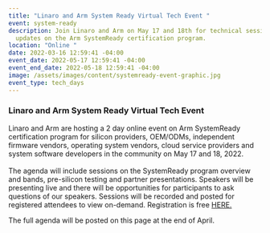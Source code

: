 ```yaml
---
title: "Linaro and Arm System Ready Virtual Tech Event "
event: system-ready
description: Join Linaro and Arm on May 17 and 18th for technical sessions and
  updates on the Arm SystemReady certification program.
location: "Online "
date: 2022-03-16 12:59:41 -04:00
event_date: 2022-05-17 12:59:41 -04:00
event_end_date: 2022-05-18 12:59:41 -04:00
image: /assets/images/content/systemready-event-graphic.jpg
event_type: tech_days
---
```

### Linaro and Arm System Ready Virtual Tech Event 

Linaro and Arm are hosting a 2 day online event on Arm SystemReady certification program for silicon providers, OEM/ODMs, independent firmware vendors, operating system vendors, cloud service providers and system software developers in the community on May 17 and 18, 2022.\
\
The agenda will include sessions on the SystemReady program overview and bands, pre-silicon testing and partner presentations. Speakers will be presenting live and there will be opportunities for participants to ask questions of our speakers. Sessions will be recorded and posted for registered attendees to view on-demand. Registration is free [HERE.](https://www.eventbrite.com/e/linaro-and-arm-system-ready-virtual-tech-event-tickets-298747039437) 

The full agenda will be posted on this page at the end of April.